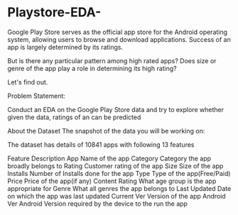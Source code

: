 # Playstore-EDA-
 
Google Play Store serves as the official app store for the Android operating system, allowing users to browse and download applications. Success of an app is largely determined by its ratings.

But is there any particular pattern among high rated apps? Does size or genre of the app play a role in determining its high rating?

Let's find out.

Problem Statement:

Conduct an EDA on the Google Play Store data and try to explore whether given the data, ratings of an can be predicted

About the Dataset
The snapshot of the data you will be working on:

The dataset has details of 10841 apps with following 13 features


Feature	        Description
App	        Name of the app
Category	Category the app broadly belongs to
Rating	        Customer rating of the app
Size	        Size of the app
Installs	Number of Installs done for the app
Type	        Type of the app(Free/Paid)
Price	        Price of the app(if any)
Content         Rating	What age group is the app appropriate for
Genre	        What all genres the app belongs to
Last Updated	Date on which the app was last updated
Current Ver	Version of the app
Android Ver	Android Version required by the device to the run the app

